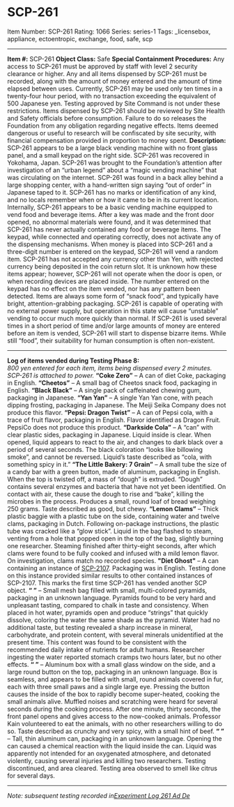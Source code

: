 # SCP-261
Item Number: SCP-261
Rating: 1066
Series: series-1
Tags: _licensebox, appliance, ectoentropic, exchange, food, safe, scp

---

**Item #:** SCP-261
**Object Class:** Safe
**Special Containment Procedures:** Any access to SCP-261 must be approved by staff with level 2 security clearance or higher. Any and all items dispensed by SCP-261 must be recorded, along with the amount of money entered and the amount of time elapsed between uses. Currently, SCP-261 may be used only ten times in a twenty-four hour period, with no transaction exceeding the equivalent of 500 Japanese yen. Testing approved by Site Command is not under these restrictions.
Items dispensed by SCP-261 should be reviewed by Site Health and Safety officials before consumption. Failure to do so releases the Foundation from any obligation regarding negative effects. Items deemed dangerous or useful to research will be confiscated by site security, with financial compensation provided in proportion to money spent.
**Description:** SCP-261 appears to be a large black vending machine with no front glass panel, and a small keypad on the right side. SCP-261 was recovered in Yokohama, Japan. SCP-261 was brought to the Foundation’s attention after investigation of an “urban legend” about a “magic vending machine” that was circulating on the internet. SCP-261 was found in a back alley behind a large shopping center, with a hand-written sign saying “out of order” in Japanese taped to it. SCP-261 has no marks or identification of any kind, and no locals remember when or how it came to be in its current location.
Internally, SCP-261 appears to be a basic vending machine equipped to vend food and beverage items. After a key was made and the front door opened, no abnormal materials were found, and it was determined that SCP-261 has never actually contained any food or beverage items. The keypad, while connected and operating correctly, does not activate any of the dispensing mechanisms.
When money is placed into SCP-261 and a three-digit number is entered on the keypad, SCP-261 will vend a random item. SCP-261 has not accepted any currency other than Yen, with rejected currency being deposited in the coin return slot. It is unknown how these items appear; however, SCP-261 will not operate when the door is open, or when recording devices are placed inside. The number entered on the keypad has no effect on the item vended, nor has any pattern been detected. Items are always some form of “snack food”, and typically have bright, attention-grabbing packaging.
SCP-261 is capable of operating with no external power supply, but operation in this state will cause “unstable” vending to occur much more quickly than normal. If SCP-261 is used several times in a short period of time and/or large amounts of money are entered before an item is vended, SCP-261 will start to dispense bizarre items. While still “food”, their suitability for human consumption is often non-existent.
* * *
**Log of items vended during Testing Phase 8:**  
_800 yen entered for each item, items being dispensed every 2 minutes. SCP-261 is attached to power._
**“Coke Zero”** – A can of diet Coke, packaging in English.
**“Cheetos”** – A small bag of Cheetos snack food, packaging in English.
**“Black Black”** – A single pack of caffeinated chewing gum, packaging in Japanese.
**“Yan Yan”** – A single Yan Yan cone, with peach dipping frosting, packaging in Japanese. The Meiji Seika Company does not produce this flavor.
**“Pepsi: Dragon Twist”** – A can of Pepsi cola, with a trace of fruit flavor, packaging in English. Flavor identified as Dragon Fruit. PepsiCo does not produce this product.
**“Darkside Cola”** – A “can” with clear plastic sides, packaging in Japanese. Liquid inside is clear. When opened, liquid appears to react to the air, and changes to dark black over a period of several seconds. The black coloration “looks like billowing smoke”, and cannot be reversed. Liquid’s taste described as “cola, with something spicy in it.”
**“The Little Bakery: 7 Grain”** – A small tube the size of a candy bar with a green button, made of aluminum, packaging in English. When the top is twisted off, a mass of “dough” is extruded. “Dough” contains several enzymes and bacteria that have not yet been identified. On contact with air, these cause the dough to rise and “bake”, killing the microbes in the process. Produces a small, round loaf of bread weighing 250 grams. Taste described as good, but chewy.
**“Lemon Clams”** – Thick plastic baggie with a plastic tube on the side, containing water and twelve clams, packaging in Dutch. Following on-package instructions, the plastic tube was cracked like a “glow stick”. Liquid in the bag flashed to steam, venting from a hole that popped open in the top of the bag, slightly burning one researcher. Steaming finished after thirty-eight seconds, after which clams were found to be fully cooked and infused with a mild lemon flavor. On investigation, clams match no recorded species.
**"Diet Ghost"** – A can containing an instance of [SCP-2107](/scp-2107). Packaging was in English. Testing done on this instance provided similar results to other contained instances of SCP-2107. This marks the first time SCP-261 has vended another SCP object.
**“ <Unknown>”** – Small mesh bag filled with small, multi-colored pyramids, packaging in an unknown language. Pyramids found to be very hard and unpleasant tasting, compared to chalk in taste and consistency. When placed in hot water, pyramids open and produce “strings” that quickly dissolve, coloring the water the same shade as the pyramid. Water had no additional taste, but testing revealed a sharp increase in mineral, carbohydrate, and protein content, with several minerals unidentified at the present time. This content was found to be consistent with the recommended daily intake of nutrients for adult humans. Researcher ingesting the water reported stomach cramps two hours later, but no other effects.
**“ <Unknown>”** – Aluminum box with a small glass window on the side, and a large round button on the top, packaging in an unknown language. Box is seamless, and appears to be filled with small, round animals covered in fur, each with three small paws and a single large eye. Pressing the button causes the inside of the box to rapidly become super-heated, cooking the small animals alive. Muffled noises and scratching were heard for several seconds during the cooking process. After one minute, thirty seconds, the front panel opens and gives access to the now-cooked animals. Professor Kain volunteered to eat the animals, with no other researchers willing to do so. Taste described as crunchy and very spicy, with a small hint of beef.
**“ <Unknown>”** – Tall, thin aluminum can, packaging in an unknown language. Opening the can caused a chemical reaction with the liquid inside the can. Liquid was apparently not intended for an oxygenated atmosphere, and detonated violently, causing several injuries and killing two researchers. Testing discontinued, and area cleared. Testing area observed to smell like citrus for several days.
* * *
_Note: subsequent testing recorded in[Experiment Log 261 Ad De](/experiment-log-261-ad-de)_